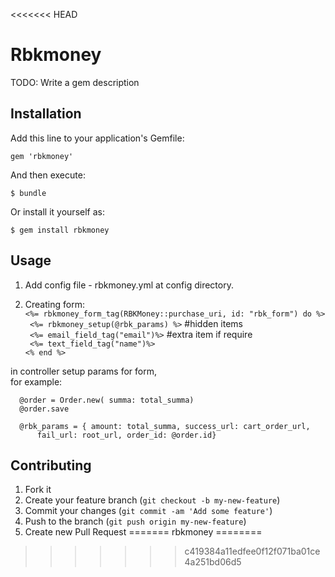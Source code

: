 <<<<<<< HEAD
# Rbkmoney

TODO: Write a gem description

## Installation

Add this line to your application's Gemfile:

    gem 'rbkmoney'

And then execute:

    $ bundle

Or install it yourself as:

    $ gem install rbkmoney

## Usage

1. Add config file - rbkmoney.yml at config directory.
  
2. Creating form:  
   `<%= rbkmoney_form_tag(RBKMoney::purchase_uri, id: "rbk_form") do %>`  
   ` <%= rbkmoney_setup(@rbk_params) %>` #hidden items  
   ` <%= email_field_tag("email")%>`    #extra item if require  
   ` <%= text_field_tag("name")%>`  
   `<% end %>`   

  in controller setup params for form,  
    for example:
    
    
      @order = Order.new( summa: total_summa)
      @order.save

      @rbk_params = { amount: total_summa, success_url: cart_order_url, 
          fail_url: root_url, order_id: @order.id}
    

## Contributing

1. Fork it
2. Create your feature branch (`git checkout -b my-new-feature`)
3. Commit your changes (`git commit -am 'Add some feature'`)
4. Push to the branch (`git push origin my-new-feature`)
5. Create new Pull Request
=======
rbkmoney
========
>>>>>>> c419384a11edfee0f12f071ba01ce4a251bd06d5
